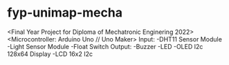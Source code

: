 # fyp-unimap-mecha
<Final Year Project for Diploma of Mechatronic Enginering 2022>
<Indoor Hydoponic Farming Monitoring Device>
<Microcontroller: Arduino Uno // Uno Maker>
Input:  -DHT11 Sensor Module
        -Light Sensor Module
        -Float Switch
Output: -Buzzer
        -LED
        -OLED I2c 128x64 Display
        -LCD 16x2 I2c
